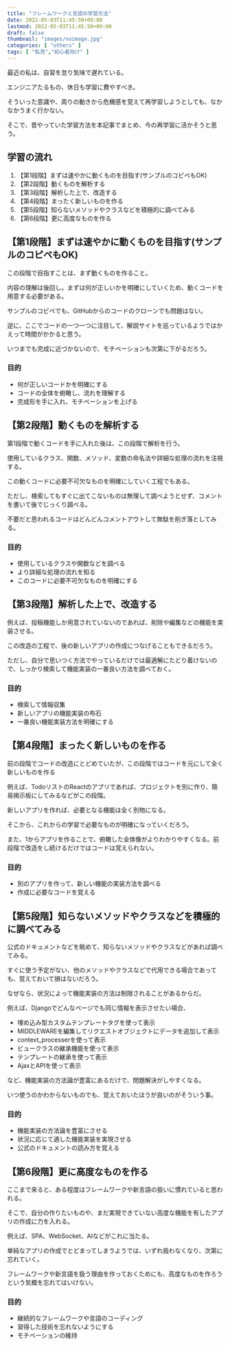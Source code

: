 ```yaml
---
title: "フレームワークと言語の学習方法"
date: 2022-05-03T11:45:50+09:00
lastmod: 2022-05-03T11:45:50+09:00
draft: false
thumbnail: "images/noimage.jpg"
categories: [ "others" ]
tags: [ "私見","初心者向け" ]
---
```


最近の私は、自習を怠り気味で遅れている。

エンジニアたるもの、休日も学習に費やすべき。

そういった意識や、周りの動きから危機感を覚えて再学習しようとしても、なかなかうまく行かない。

そこで、昔やっていた学習方法を本記事でまとめ、今の再学習に活かそうと思う。

## 学習の流れ

1. 【第1段階】まずは速やかに動くものを目指す(サンプルのコピペもOK)
1. 【第2段階】動くものを解析する
1. 【第3段階】解析した上で、改造する
1. 【第4段階】まったく新しいものを作る
1. 【第5段階】知らないメソッドやクラスなどを積極的に調べてみる
1. 【第6段階】更に高度なものを作る



## 【第1段階】まずは速やかに動くものを目指す(サンプルのコピペもOK)



この段階で目指すことは、まず動くものを作ること。

内容の理解は後回し。まずは何が正しいかを明確にしていくため、動くコードを用意する必要がある。

サンプルのコピペでも、GitHubからのコードのクローンでも問題はない。

逆に、ここでコードの一つ一つに注目して、解説サイトを巡っているようではかえって時間がかかると思う。

いつまでも完成に近づかないので、モチベーションも次第に下がるだろう。

### 目的

- 何が正しいコードかを明確にする
- コードの全体を俯瞰し、流れを理解する
- 完成形を手に入れ、モチベーションを上げる


## 【第2段階】動くものを解析する

第1段階で動くコードを手に入れた後は、この段階で解析を行う。

使用しているクラス、関数、メソッド、変数の命名法や詳細な処理の流れを注視する。

この動くコードに必要不可欠なものを明確にしていく工程でもある。

ただし、検索してもすぐに出てこないものは無理して調べようとせず、コメントを書いて後でじっくり調べる。

不要だと思われるコードはどんどんコメントアウトして無駄を削ぎ落としてみる。


### 目的

- 使用しているクラスや関数などを調べる
- より詳細な処理の流れを知る
- このコードに必要不可欠なものを明確にする


## 【第3段階】解析した上で、改造する

例えば、投稿機能しか用意されていないのであれば、削除や編集などの機能を実装させる。

この改造の工程で、後の新しいアプリの作成につなげることもできるだろう。

ただし、自分で思いつく方法でやっているだけでは最適解にたどり着けないので、しっかり検索して機能実装の一番良い方法を調べておく。

### 目的

- 検索して情報収集
- 新しいアプリの機能実装の布石
- 一番良い機能実装方法を明確にする


## 【第4段階】まったく新しいものを作る

前の段階でコードの改造にとどめていたが、この段階ではコードを元にして全く新しいものを作る

例えば、TodoリストのReactのアプリであれば、プロジェクトを別に作り、簡易掲示板にしてみるなどがこの段階。

新しいアプリを作れば、必要となる機能は全く別物になる。

そこから、これからの学習で必要なものが明確になっていくだろう。

また、1からアプリを作ることで、俯瞰した全体像がよりわかりやすくなる。前段階で改造をし続けるだけではコードは覚えられない。

### 目的

- 別のアプリを作って、新しい機能の実装方法を調べる
- 作成に必要なコードを覚える


## 【第5段階】知らないメソッドやクラスなどを積極的に調べてみる

公式のドキュメントなどを眺めて、知らないメソッドやクラスなどがあれば調べてみる。

すぐに使う予定がない、他のメソッドやクラスなどで代用できる場合であっても、覚えておいて損はないだろう。

なぜなら、状況によって機能実装の方法は制限されることがあるからだ。

例えば、Djangoでどんなページでも同じ情報を表示させたい場合、


- 埋め込み型カスタムテンプレートタグを使って表示
- MIDDLEWAREを編集してリクエストオブジェクトにデータを追加して表示
- context_processerを使って表示
- ビュークラスの継承機能を使って表示
- テンプレートの継承を使って表示
- AjaxとAPIを使って表示

など、機能実装の方法論が豊富にあるだけで、問題解決がしやすくなる。

いつ使うのかわからないものでも、覚えておいたほうが良いのがそういう事。

### 目的

- 機能実装の方法論を豊富にさせる
- 状況に応じて適した機能実装を実現させる
- 公式のドキュメントの読み方を覚える


## 【第6段階】更に高度なものを作る

ここまで来ると、ある程度はフレームワークや新言語の扱いに慣れていると思われる。

そこで、自分の作りたいものや、まだ実現できていない高度な機能を有したアプリの作成に力を入れる。

例えば、SPA、WebSocket、AIなどがこれに当たる。

単純なアプリの作成でとどまってしまうようでは、いずれ扱わなくなり、次第に忘れていく。

フレームワークや新言語を扱う理由を作っておくためにも、高度なものを作ろうという気概を忘れてはいけない。

### 目的

- 継続的なフレームワークや言語のコーディング
- 習得した技術を忘れないようにする
- モチベーションの維持



